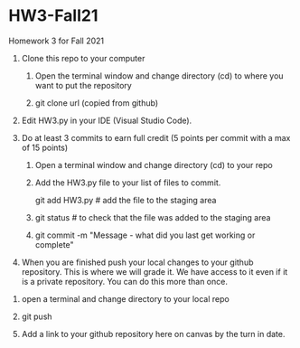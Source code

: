 # HW3-Fall21
Homework 3 for Fall 2021

1. Clone this repo to your computer

     1) Open the terminal window and change directory (cd) to where you want to put the repository

     2) git clone url (copied from github)

2. Edit HW3.py in your IDE (Visual Studio Code).

3. Do at least 3 commits to earn full credit (5 points per commit with a max of 15 points)

      1) Open a terminal window and change directory (cd) to your repo

      2) Add the HW3.py file to your list of files to commit.

           git add HW3.py # add the file to the staging area

      3) git status # to check that the file was added to the staging area

      4) git commit -m "Message - what did you last get working or complete"

4. When you are finished push your local changes to your github repository.  This is where we will grade it.  We have access to it even if it is a private repository.  You can do this more than once.

  1) open a terminal and change directory to your local repo

  2) git push 

5. Add a link to your github repository here on canvas by the turn in date.
